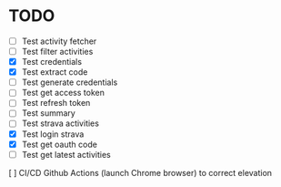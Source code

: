 # TODO

- [ ] Test activity fetcher
- [ ] Test filter activities
- [x] Test credentials
- [x] Test extract code
- [ ] Test generate credentials
- [ ] Test get access token
- [ ] Test refresh token
- [ ] Test summary
- [ ] Test strava activities
- [x] Test login strava
- [x] Test get oauth code
- [ ] Test get latest activities

[ ] CI/CD Github Actions (launch Chrome browser) to correct elevation

